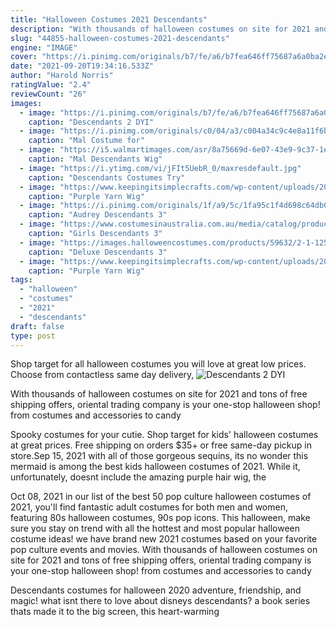 ```yaml
---
title: "Halloween Costumes 2021 Descendants"
description: "With thousands of halloween costumes on site for 2021 and tons of free shipping offers, oriental trading company is your one-stop halloween shop! from costumes and accessories to candy"
slug: "44855-halloween-costumes-2021-descendants"
engine: "IMAGE"
cover: "https://i.pinimg.com/originals/b7/fe/a6/b7fea646ff75687a6a0ba2e5bae83bd5.jpg"
date: "2021-09-20T19:34:16.533Z"
author: "Harold Norris"
ratingValue: "2.4"
reviewCount: "26"
images:
  - image: "https://i.pinimg.com/originals/b7/fe/a6/b7fea646ff75687a6a0ba2e5bae83bd5.jpg"
    caption: "Descendants 2 DYI"
  - image: "https://i.pinimg.com/originals/c0/04/a3/c004a34c9c4e8a11f6bd1c2884aa5a45.jpg"
    caption: "Mal Costume for"
  - image: "https://i5.walmartimages.com/asr/8a75669d-6e07-43e9-9c37-1e8bf714dfb6_1.c3270dea9bc47cd8aa7f329626b6561a.jpeg"
    caption: "Mal Descendants Wig"
  - image: "https://i.ytimg.com/vi/jFIt5UebR_0/maxresdefault.jpg"
    caption: "Descendants Costumes Try"
  - image: "https://www.keepingitsimplecrafts.com/wp-content/uploads/2017/10/Harry-Hook-Kids-Costume285292-1.jpg"
    caption: "Purple Yarn Wig"
  - image: "https://i.pinimg.com/originals/1f/a9/5c/1fa95c1f4d698c64db0935464315ac87.png"
    caption: "Audrey Descendants 3"
  - image: "https://www.costumesinaustralia.com.au/media/catalog/product/cache/1/image/9df78eab33525d08d6e5fb8d27136e95/t/t/tt3094.jpg"
    caption: "Girls Descendants 3"
  - image: "https://images.halloweencostumes.com/products/59632/2-1-125264/descendants-3-girls-mal-deluxe-costume-alt-2.jpg"
    caption: "Deluxe Descendants 3"
  - image: "https://www.keepingitsimplecrafts.com/wp-content/uploads/2017/10/DIY-Carlos-From-Descendants-2-Costume2813292.jpg"
    caption: "Purple Yarn Wig"
tags:
  - "halloween"
  - "costumes"
  - "2021"
  - "descendants"
draft: false
type: post
---
```


Shop target for all halloween costumes you will love at great low prices. Choose from contactless same day delivery,
![Descendants 2 DYI](https://i.pinimg.com/originals/b7/fe/a6/b7fea646ff75687a6a0ba2e5bae83bd5.jpg "Descendants 2 DYI")

With thousands of halloween costumes on site for 2021 and tons of free shipping offers, oriental trading company is your one-stop halloween shop! from costumes and accessories to candy
<!--inArticleAds-->

<!--galleryOne-->

Spooky costumes for your cutie. Shop target for kids' halloween costumes at great prices. Free shipping on orders $35+ or free same-day pickup in store.Sep 15, 2021 with all of those gorgeous sequins, its no wonder this mermaid is among the best kids halloween costumes of 2021. While it, unfortunately, doesnt include the amazing purple hair wig, the
<!--inArticleAds-->

<!--galleryTwo-->

Oct 08, 2021 in our list of the best 50 pop culture halloween costumes of 2021, you'll find fantastic adult costumes for both men and women, featuring 80s halloween costumes, 90s pop icons. This halloween, make sure you stay on trend with all the hottest and most popular halloween costume ideas! we have brand new 2021 costumes based on your favorite pop culture events and movies. With thousands of halloween costumes on site for 2021 and tons of free shipping offers, oriental trading company is your one-stop halloween shop! from costumes and accessories to candy
<!--galleryThree-->

Descendants costumes for halloween 2020 adventure, friendship, and magic! what isnt there to love about disneys descendants? a book series thats made it to the big screen, this heart-warming